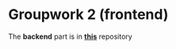 # Groupwork 2 (frontend)

The **backend** part is in **[this](https://github.com/gsaldanas/groupwork2)** repository
